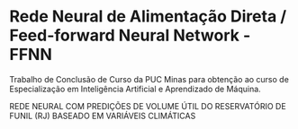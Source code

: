 # Rede Neural de Alimentação Direta / Feed-forward Neural Network - FFNN
Trabalho de Conclusão de Curso da PUC Minas para obtenção ao curso de Especialização em Inteligência Artificial e Aprendizado de Máquina. 

REDE NEURAL COM PREDIÇÕES DE VOLUME ÚTIL DO RESERVATÓRIO DE FUNIL (RJ) BASEADO EM VARIÁVEIS CLIMÁTICAS 
